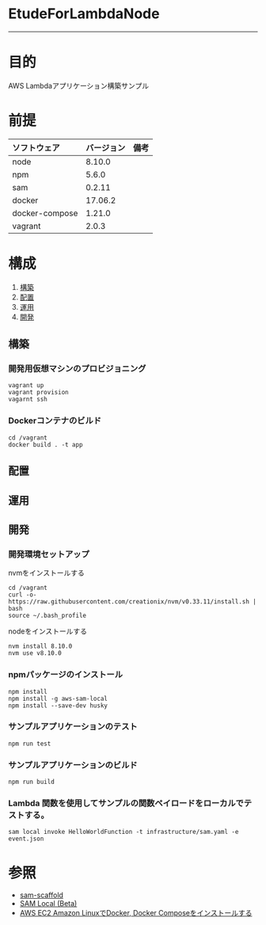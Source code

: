 
# EtudeForLambdaNode
  
---
# 目的
  
AWS Lambdaアプリケーション構築サンプル
  
# 前提
  
| ソフトウェア   | バージョン   | 備考        |
|:---------------|:-------------|:------------|
| node           |8.10.0    |             |
| npm            |5.6.0  |             |
| sam            |0.2.11  |             |
| docker         |17.06.2  |             |
| docker-compose |1.21.0  |             |
| vagrant        |2.0.3  |             |
  
  
# 構成
  
1. [構築](#構築 )
1. [配置](#配置 )
1. [運用](#運用 )
1. [開発](#開発 )
  
## 構築
### 開発用仮想マシンのプロビジョニング
```
vagrant up
vagrant provision
vagarnt ssh
```

### Dockerコンテナのビルド
```
cd /vagrant
docker build . -t app
```

## 配置

## 運用

## 開発
### 開発環境セットアップ
nvmをインストールする
```
cd /vagrant
curl -o- https://raw.githubusercontent.com/creationix/nvm/v0.33.11/install.sh | bash
source ~/.bash_profile 
```

nodeをインストールする
```
nvm install 8.10.0
nvm use v8.10.0
```

### npmパッケージのインストール
```
npm install
npm install -g aws-sam-local
npm install --save-dev husky
```

### サンプルアプリケーションのテスト
```
npm run test
```

### サンプルアプリケーションのビルド
```
npm run build
```

### Lambda 関数を使用してサンプルの関数ペイロードをローカルでテストする。
```
sam local invoke HelloWorldFunction -t infrastructure/sam.yaml -e event.json 
```


# 参照
+ [sam-scaffold](https://github.com/Giftbit/sam-scaffold)
+ [SAM Local (Beta)](https://github.com/awslabs/aws-sam-local)
+ [AWS EC2 Amazon LinuxでDocker, Docker Composeをインストールする](https://qiita.com/shinespark/items/a8019b7ca99e4a30d286)
